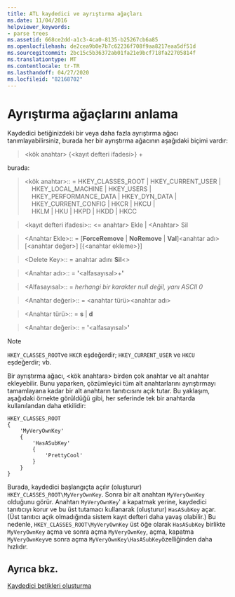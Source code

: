 ```yaml
---
title: ATL kaydedici ve ayrıştırma ağaçları
ms.date: 11/04/2016
helpviewer_keywords:
- parse trees
ms.assetid: 668ce2dd-a1c3-4ca0-8135-b25267cb6a85
ms.openlocfilehash: de2cea9b0e7b7c62236f708f9aa8217eaa5df51d
ms.sourcegitcommit: 2bc15c5b36372ab01fa21e9bcf718fa22705814f
ms.translationtype: MT
ms.contentlocale: tr-TR
ms.lasthandoff: 04/27/2020
ms.locfileid: "82168702"
---
```

# <a name="understanding-parse-trees"></a>Ayrıştırma ağaçlarını anlama

Kaydedici betiğinizdeki bir veya daha fazla ayrıştırma ağacı tanımlayabilirsiniz, burada her bir ayrıştırma ağacının aşağıdaki biçimi vardır:

> \<kök anahtar> {\<kayıt defteri ifadesi>} +

burada:

> \<kök anahtar>:: = HKEY_CLASSES_ROOT | HKEY_CURRENT_USER | \
> &nbsp;&nbsp;&nbsp;&nbsp;HKEY_LOCAL_MACHINE | HKEY_USERS | \
> &nbsp;&nbsp;&nbsp;&nbsp;HKEY_PERFORMANCE_DATA | HKEY_DYN_DATA | \
> &nbsp;&nbsp;&nbsp;&nbsp;HKEY_CURRENT_CONFIG | HKCR | HKCU | \
> &nbsp;&nbsp;&nbsp;&nbsp;HKLM | HKU | HKPD | HKDD | HKCC

> \<kayıt defteri ifadesi>:: \<= anahtar> Ekle | \<Anahtar> Sil

> \<Anahtar Ekle>:: = [**ForceRemove** | **NoRemove** | **Val**]\<anahtar adı> [\<anahtar değer>] [{\<anahtar ekleme>}]

> \<Delete Key>:: = anahtar adını **Sil**\<>

> \<Anahtar adı>:: = **'**\<alfasayısal>+**'**

> \<Alfasayısal>:: = *herhangi bir karakter null değil, yanı ASCII 0*

> \<Anahtar değeri>:: = \<anahtar türü>\<anahtar adı>

> \<Anahtar türü>:: = **s** | **d**

> \<Anahtar değeri>:: = **'**\<alfasayısal>**'**

> [!NOTE]
> `HKEY_CLASSES_ROOT`ve `HKCR` eşdeğerdir; `HKEY_CURRENT_USER` ve `HKCU` eşdeğerdir; vb.

Bir ayrıştırma ağacı, \<kök anahtara> birden çok anahtar ve alt anahtar ekleyebilir. Bunu yaparken, çözümleyici tüm alt anahtarlarını ayrıştırmayı tamamlayana kadar bir alt anahtarın tanıtıcısını açık tutar. Bu yaklaşım, aşağıdaki örnekte görüldüğü gibi, her seferinde tek bir anahtarda kullanılandan daha etkilidir:

```rgs
HKEY_CLASSES_ROOT
{
    'MyVeryOwnKey'
    {
        'HasASubKey'
        {
            'PrettyCool'
        }
    }
}
```

Burada, kaydedici başlangıçta açılır (oluşturur) `HKEY_CLASSES_ROOT\MyVeryOwnKey`. Sonra bir alt anahtarı `MyVeryOwnKey` olduğunu görür. Anahtarı `MyVeryOwnKey`' a kapatmak yerine, kaydedici tanıtıcıyı korur ve bu üst tutamacı kullanarak (oluşturur) `HasASubKey` açar. (Üst tanıtıcı açık olmadığında sistem kayıt defteri daha yavaş olabilir.) Bu nedenle, `HKEY_CLASSES_ROOT\MyVeryOwnKey` üst öğe olarak `HasASubKey` birlikte `MyVeryOwnKey` açma ve sonra açma `MyVeryOwnKey`, açma, kapatma `MyVeryOwnKey`ve sonra açma `MyVeryOwnKey\HasASubKey`özelliğinden daha hızlıdır.

## <a name="see-also"></a>Ayrıca bkz.

[Kaydedici betikleri oluşturma](../atl/creating-registrar-scripts.md)
